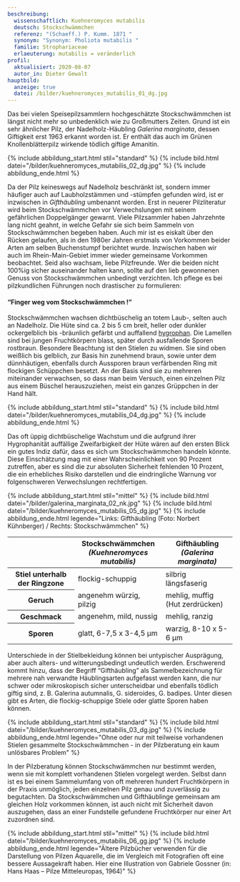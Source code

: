 ```yaml
---
beschreibung:
  wissenschaftlich: Kuehneromyces mutabilis
  deutsch: Stockschwämmchen
  referenz: "(Schaeff.) P. Kumm. 1871 "
  synonym: "Synonym: Pholiota mutabilis "
  familie: Strophariaceae
  erlaeuterung: mutabilis = veränderlich
profil:
  aktualisiert: 2020-08-07
  autor_in: Dieter Gewalt
hauptbild:
  anzeige: true
  datei: /bilder/kuehneromyces_mutabilis_01_dg.jpg
---
```

Das bei vielen Speisepilzsammlern hochgeschätzte Stockschwämmchen ist längst nicht mehr so unbedenklich wie zu Großmutters Zeiten. Grund ist ein sehr ähnlicher Pilz, der Nadelholz-Häubling *Galerina marginata*, dessen Giftigkeit erst 1963 erkannt worden ist. Er enthält das auch im Grünen Knollenblätterpilz wirkende tödlich giftige Amanitin.

{% include abbildung_start.html stil="standard" %}
{% include bild.html datei="/bilder/kuehneromyces_mutabilis_02_dg.jpg" %}
{% include abbildung_ende.html %}

Da der Pilz keineswegs auf Nadelholz beschränkt ist, sondern immer häufiger auch auf Laubholzstämmen und -stümpfen gefunden wird, ist er inzwischen in *Gifthäubling* umbenannt worden. Erst in neuerer Pilzliteratur wird beim Stockschwämmchen vor Verwechslungen mit seinem gefährlichen Doppelgänger gewarnt. Viele Pilzsammler haben Jahrzehnte lang nicht geahnt, in welche Gefahr sie sich beim Sammeln von Stockschwämmchen begeben haben. Auch mir ist es eiskalt über den Rücken gelaufen, als in den 1980er Jahren erstmals von Vorkommen beider Arten am selben Buchenstumpf berichtet wurde. Inzwischen haben wir auch im Rhein-Main-Gebiet immer wieder gemeinsame Vorkommen beobachtet. Seid also wachsam, liebe Pilzfreunde. Wer die beiden nicht 100%ig sicher auseinander halten kann, sollte auf den lieb gewonnenen Genuss von Stockschwämmchen unbedingt verzichten. Ich pflege es bei pilzkundlichen Führungen noch drastischer zu formulieren:

#### “Finger weg vom Stockschwämmchen !”

Stockschwämmchen wachsen dichtbüschelig an totem Laub-, selten auch an Nadelholz. Die Hüte sind ca. 2 bis 5 cm breit, heller oder dunkler ockergelblich bis -bräunlich gefärbt und auffallend [hygrophan](hygrophan "Glossar"). Die Lamellen sind bei jungen Fruchtkörpern blass, später durch ausfallende Sporen rostbraun. Besondere Beachtung ist den Stielen zu widmen. Sie sind oben weißlich bis gelblich, zur Basis hin zunehmend braun, sowie unter dem dünnhäutigen, ebenfalls durch Aussporen braun verfärbenden Ring mit flockigen Schüppchen besetzt. An der Basis sind sie zu mehreren miteinander verwachsen, so dass man beim Versuch, einen einzelnen Pilz aus einem Büschel herauszuziehen, meist ein ganzes Grüppchen in der Hand hält.

{% include abbildung_start.html stil="standard" %}
{% include bild.html datei="/bilder/kuehneromyces_mutabilis_04_dg.jpg" %}
{% include abbildung_ende.html %}

Das oft üppig dichtbüschelige Wachstum und die aufgrund ihrer Hygrophanität auffällige Zweifarbigkeit der Hüte wären auf den ersten Blick ein gutes Indiz dafür, dass es sich um Stockschwämmchen handeln könnte. Diese Einschätzung mag mit einer Wahrscheinlichkeit von 90 Prozent zutreffen, aber es sind die zur absoluten Sicherheit fehlenden 10 Prozent, die ein erhebliches Risiko darstellen und die eindringliche Warnung vor folgenschweren Verwechslungen rechtfertigen.

{% include abbildung_start.html stil="mittel" %}
{% include bild.html datei="/bilder/galerina_marginata_02_nk.jpg" %}
{% include bild.html datei="/bilder/kuehneromyces_mutabilis_05_dg.jpg" %}
{% include abbildung_ende.html legende="Links: Gifthäubling (Foto: Norbert Kühnberger)   /  Rechts: Stockschwämmchen" %}

<div class="table-responsive">
  <table class="table">
    <thead>
      <tr>
        <th> </th> 
        <th>Stockschwämmchen<br /><i>(Kuehneromyces mutabilis)</i></th>
        <th>Gifthäubling<br /><i>(Galerina marginata)</i></th>
      </tr>
    </thead>
    <tbody>
      <tr>
        <th>Stiel unterhalb der Ringzone</th>
        <td>flockig-schuppig</td>
        <td>silbrig längsfaserig</td>
      </tr>
      <tr>
        <th>Geruch</th>
        <td>angenehm würzig, pilzig</td>
        <td>mehlig, muffig (Hut zerdrücken)</td>
      </tr>
      <tr>
        <th>Geschmack</th>
        <td>angenehm, mild, nussig</td>
        <td>mehlig, ranzig</td>
      </tr>
      <tr>
        <th>Sporen</th>
        <td>glatt, 6-7,5  x  3-4,5 µm</td>
        <td>warzig, 8-10 x 5-6 µm</td>
      </tr>
    </tbody>
  </table>
</div>

Unterschiede in der Stielbekleidung können bei untypischer Ausprägung, aber auch alters- und witterungsbedingt undeutlich werden. Erschwerend kommt hinzu, dass der Begriff “Gifthäubling” als Sammelbezeichnung für mehrere nah verwandte Häublingsarten aufgefasst werden kann, die nur schwer oder mikroskopisch sicher unterscheidbar und ebenfalls tödlich giftig sind, z. B. Galerina autumnalis, G. sideroides, G. badipes. Unter diesen gibt es Arten, die flockig-schuppige Stiele oder glatte Sporen haben können.

{% include abbildung_start.html stil="standard" %}
{% include bild.html datei="/bilder/kuehneromyces_mutabilis_03_dg.jpg" %}
{% include abbildung_ende.html legende="Ohne oder nur mit teilweise vorhandenen Stielen gesammelte Stockschwämmchen - in der Pilzberatung ein kaum unlösbares Problem" %}

In der Pilzberatung können Stockschwämmchen nur bestimmt werden, wenn sie mit komplett vorhandenen Stielen vorgelegt werden. Selbst dann ist es bei einem Sammelumfang von oft mehreren hundert Fruchtkörpern in der Praxis unmöglich, jeden einzelnen Pilz genau und zuverlässig zu begutachten. Da Stockschwämmchen und Gifthäublinge gemeinsam am gleichen Holz vorkommen können, ist auch nicht mit Sicherheit davon auszugehen, dass an einer Fundstelle gefundene Fruchtkörper nur einer Art zuzordnen sind.

{% include abbildung_start.html stil="mittel" %}
{% include bild.html datei="/bilder/kuehneromyces_mutabilis_06_gg.jpg" %}
{% include abbildung_ende.html legende="Ältere Pilzbücher verwenden für die Darstellung von Pilzen Aquarelle, die im Vergleich mit Fotografien oft eine bessere Aussagekraft haben. Hier eine Illustration von Gabriele Gossner (in: Hans Haas – Pilze Mitteleuropas, 1964)" %}
